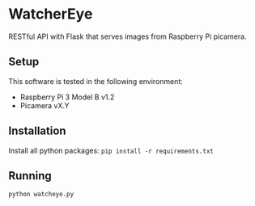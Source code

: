 # WatcherEye
RESTful API with Flask that serves images from Raspberry Pi picamera.

## Setup
This software is tested in the following environment:
- Raspberry Pi 3 Model B v1.2
- Picamera vX.Y

## Installation
Install all python packages:
`pip install -r requirements.txt`

## Running
`python watcheye.py`